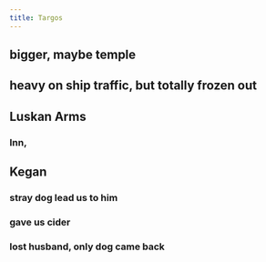```yaml
---
title: Targos
---
```


## bigger, maybe temple
## heavy on ship traffic, but totally frozen out
## Luskan Arms
### Inn,
## Kegan
### stray dog lead us to him
### gave us cider
### lost husband, only dog came back
